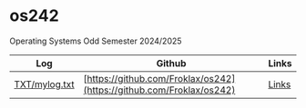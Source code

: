 # os242

Operating Systems Odd Semester 2024/2025

| Log | Github | Links |
|-----|--------|-------|
|[TXT/mylog.txt](TXT/mylog.txt)|[https://github.com/Froklax/os242](https://github.com/Froklax/os242)|[Links](LINKS/)|
